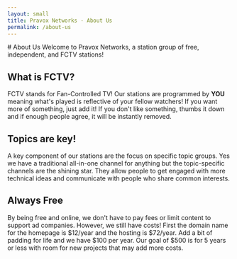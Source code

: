 ```yaml
---
layout: small
title: Pravox Networks - About Us
permalink: /about-us
---
```

<div id="main">
<div id="editable">
<div class="mz_component mz_wysiwyg mz_editable"> <div class="moze-wysiwyg-editor" markdown="1">
# About Us
Welcome to Pravox Networks, a station group of free, independent, and FCTV stations!

## What is FCTV?
FCTV stands for Fan-Controlled TV! Our stations are programmed by **YOU** meaning what's played is reflective of your fellow watchers! If you want more of something, just add it! If you don't like something, thumbs it down and if enough people agree, it will be instantly removed.

## Topics are key!
A key component of our stations are the focus on specific topic groups. Yes we have a traditional all-in-one channel for anything but the topic-specific channels are the shining star. They allow people to get engaged with more technical ideas and communicate with people who share common interests.

## Always Free
By being free and online, we don't have to pay fees or limit content to support ad companies. However, we still have costs! First the domain name for the homepage is $12/year and the hosting is $72/year. Add a bit of padding for life and we have $100 per year. Our goal of $500 is for 5 years or less with room for new projects that may add more costs.
</div></div></div>
<br class="clear">
</div>
